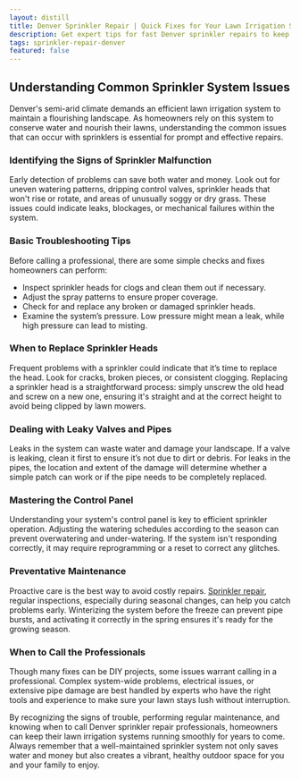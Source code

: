 ```yaml
---
layout: distill
title: Denver Sprinkler Repair | Quick Fixes for Your Lawn Irrigation System
description: Get expert tips for fast Denver sprinkler repairs to keep your lawn irrigation running smoothly all season.
tags: sprinkler-repair-denver
featured: false
---
```


## Understanding Common Sprinkler System Issues

Denver's semi-arid climate demands an efficient lawn irrigation system to maintain a flourishing landscape. As homeowners rely on this system to conserve water and nourish their lawns, understanding the common issues that can occur with sprinklers is essential for prompt and effective repairs.

### Identifying the Signs of Sprinkler Malfunction

Early detection of problems can save both water and money. Look out for uneven watering patterns, dripping control valves, sprinkler heads that won't rise or rotate, and areas of unusually soggy or dry grass. These issues could indicate leaks, blockages, or mechanical failures within the system.

### Basic Troubleshooting Tips

Before calling a professional, there are some simple checks and fixes homeowners can perform:

- Inspect sprinkler heads for clogs and clean them out if necessary.
- Adjust the spray patterns to ensure proper coverage.
- Check for and replace any broken or damaged sprinkler heads.
- Examine the system’s pressure. Low pressure might mean a leak, while high pressure can lead to misting.

### When to Replace Sprinkler Heads

Frequent problems with a sprinkler could indicate that it’s time to replace the head. Look for cracks, broken pieces, or consistent clogging. Replacing a sprinkler head is a straightforward process: simply unscrew the old head and screw on a new one, ensuring it's straight and at the correct height to avoid being clipped by lawn mowers.

### Dealing with Leaky Valves and Pipes

Leaks in the system can waste water and damage your landscape. If a valve is leaking, clean it first to ensure it’s not due to dirt or debris. For leaks in the pipes, the location and extent of the damage will determine whether a simple patch can work or if the pipe needs to be completely replaced.

### Mastering the Control Panel

Understanding your system's control panel is key to efficient sprinkler operation. Adjusting the watering schedules according to the season can prevent overwatering and under-watering. If the system isn't responding correctly, it may require reprogramming or a reset to correct any glitches.

### Preventative Maintenance

Proactive care is the best way to avoid costly repairs. [Sprinkler repair](https://5280sprinklers.com), regular inspections, especially during seasonal changes, can help you catch problems early. Winterizing the system before the freeze can prevent pipe bursts, and activating it correctly in the spring ensures it's ready for the growing season.

### When to Call the Professionals

Though many fixes can be DIY projects, some issues warrant calling in a professional. Complex system-wide problems, electrical issues, or extensive pipe damage are best handled by experts who have the right tools and experience to make sure your lawn stays lush without interruption.

By recognizing the signs of trouble, performing regular maintenance, and knowing when to call Denver sprinkler repair professionals, homeowners can keep their lawn irrigation systems running smoothly for years to come. Always remember that a well-maintained sprinkler system not only saves water and money but also creates a vibrant, healthy outdoor space for you and your family to enjoy.


